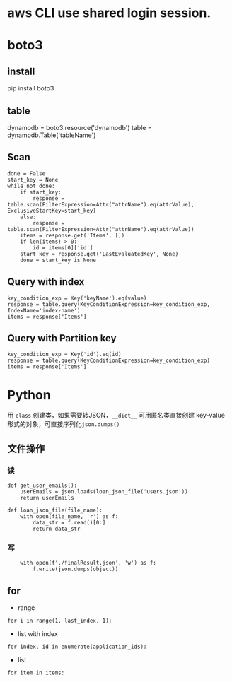 # aws CLI use shared login session.
# boto3
## install
pip install boto3
## table
dynamodb = boto3.resource('dynamodb')
table = dynamodb.Table('tableName')
## Scan
```
done = False
start_key = None
while not done:
    if start_key:
        response = table.scan(FilterExpression=Attr("attrName").eq(attrValue), ExclusiveStartKey=start_key)
    else:
        response = table.scan(FilterExpression=Attr("attrName").eq(attrValue))
    items = response.get('Items', [])
    if len(items) > 0:
        id = items[0]['id']
    start_key = response.get('LastEvaluatedKey', None)
    done = start_key is None
```
## Query with index
```
key_condition_exp = Key('keyName').eq(value)
response = table.query(KeyConditionExpression=key_condition_exp, IndexName='index-name')
items = response['Items']
```
## Query with Partition key
```
key_condition_exp = Key('id').eq(id)
response = table.query(KeyConditionExpression=key_condition_exp)
items = response['Items']
```

# Python
用 `class` 创建类，如果需要转JSON，`__dict__`
可用匿名类直接创建 key-value 形式的对象，可直接序列化`json.dumps()`
## 文件操作
### 读
```
def get_user_emails():
    userEmails = json.loads(loan_json_file('users.json'))
    return userEmails
```

```
def loan_json_file(file_name):
    with open(file_name, 'r') as f:
        data_str = f.read()[0:]
        return data_str
```
### 写
```
    with open(f'./finalResult.json', 'w') as f:
        f.write(json.dumps(object))
```

## for 
- range
```
for i in range(1, last_index, 1):
```
- list with index
```
for index, id in enumerate(application_ids):
```
- list 
```
for item in items:
```